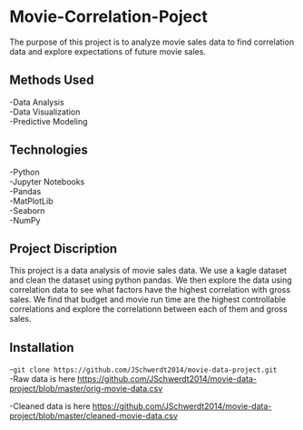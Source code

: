 # **Movie-Correlation-Poject**

The purpose of this project is to analyze movie sales data to find correlation data and explore expectations of future movie sales.

## **Methods Used**

-Data Analysis  
-Data Visualization  
-Predictive Modeling  

## **Technologies**

-Python  
-Jupyter Notebooks  
-Pandas  
-MatPlotLib  
-Seaborn  
-NumPy  

## **Project Discription**

This project is a data analysis of movie sales data. We use a kagle dataset and clean the dataset using python pandas. We then explore the data using correlation data to see what factors have the highest correlation with gross sales. We find that budget and movie run time are the highest controllable correlations and explore the correlationn between each of them and gross sales.

## **Installation**

-`git clone https://github.com/JSchwerdt2014/movie-data-project.git`  
-Raw data is here https://github.com/JSchwerdt2014/movie-data-project/blob/master/orig-movie-data.csv  

-Cleaned data is here https://github.com/JSchwerdt2014/movie-data-project/blob/master/cleaned-movie-data.csv  
